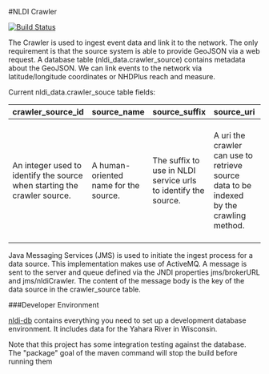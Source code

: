 #NLDI Crawler

[![Build Status](https://travis-ci.org/ACWI-SSWD/nldi-crawler.svg?branch=master)](https://travis-ci.org/ACWI-SSWD/nldi-crawler)

The Crawler is used to ingest event data and link it to the network. The only requirement is that the source system is able to provide GeoJSON via a web request. A database table (nldi_data.crawler_source) contains metadata about the GeoJSON. We can link events to the network via latitude/longitude coordinates or NHDPlus reach and measure.

Current nldi_data.crawler_souce table fields:

crawler_source_id | source_name | source_suffix | source_uri | feature_id | feature_name | feature_uri | feature_reach | feature_measure | ingest_type
--- | --- | --- | --- | --- | --- | --- | --- | --- | ---
An integer used to identify the source when starting the crawler source. | A human-oriented name for the source. | The suffix to use in NLDI service urls to identify the source. | A uri the crawler can use to retrieve source data to be indexed by the crawling method. | The attribute in the returned data used to identify the feature for use in NLDI service urls. | A human readable name used to label the source feature. | A uri that can be used to access information about the feature. | **Conditionally Optional** The attribute in the source feature data where the crawler can find a reachcode. | **Conditionally Optional** The attribute in the source feature data where the crawler can find a measure to be used with the reachcode. | Either `reach` or `point`. If `reach` then the feature_reach and feature_measure fields must be populated.

Java Messaging Services (JMS) is used to initiate the ingest process for a data source. This implementation makes use of ActiveMQ. A message is sent to the server and queue defined via the JNDI properties jms/brokerURL and jms/nldiCrawler. The content of the message body is the key of the data source in the crawler_source table.

###Developer Environment

[nldi-db](https://travis-ci.org/ACWI-SSWD/nldi-db) contains everything you need to set up a development database environment. It includes data for the Yahara River in Wisconsin.

Note that this project has some integration testing against the database. The "package" goal of the maven command will stop the build before running them

